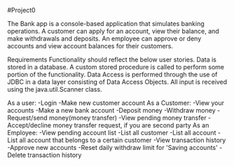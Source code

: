 #Project0

The Bank app is a console-based application that simulates banking operations. A customer can apply for an account, view their balance, and make withdrawals and deposits. An employee can approve or deny accounts and view account balances for their customers.

Requirements
Functionality should reflect the below user stories.
Data is stored in a database.
A custom stored procedure is called to perform some portion of the functionality.
Data Access is performed through the use of JDBC in a data layer consisting of Data Access Objects.
All input is received using the java.util.Scanner class.

As a user:
-Login
-Make new customer account
As a Customer:
-View your accounts
-Make a new bank account
-Deposit money
-Withdraw money
-Request/send money(money transfer)
-View pending money transfer
-Accept/decline money transfer request, if you are second party
As an Employee:
-View pending account list
-List all customer
-List all account
-List all account that belongs to a certain customer
-View transaction history
-Approve new accounts
-Reset daily withdraw limit for 'Saving accounts'
-Delete transaction history
